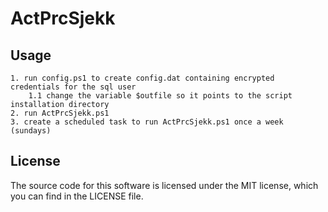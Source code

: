 # ActPrcSjekk

## Usage
    1. run config.ps1 to create config.dat containing encrypted credentials for the sql user
        1.1 change the variable $outfile so it points to the script installation directory
    2. run ActPrcSjekk.ps1
    3. create a scheduled task to run ActPrcSjekk.ps1 once a week (sundays)


## License
The source code for this software is licensed under the MIT license, which you can find in the LICENSE file.
